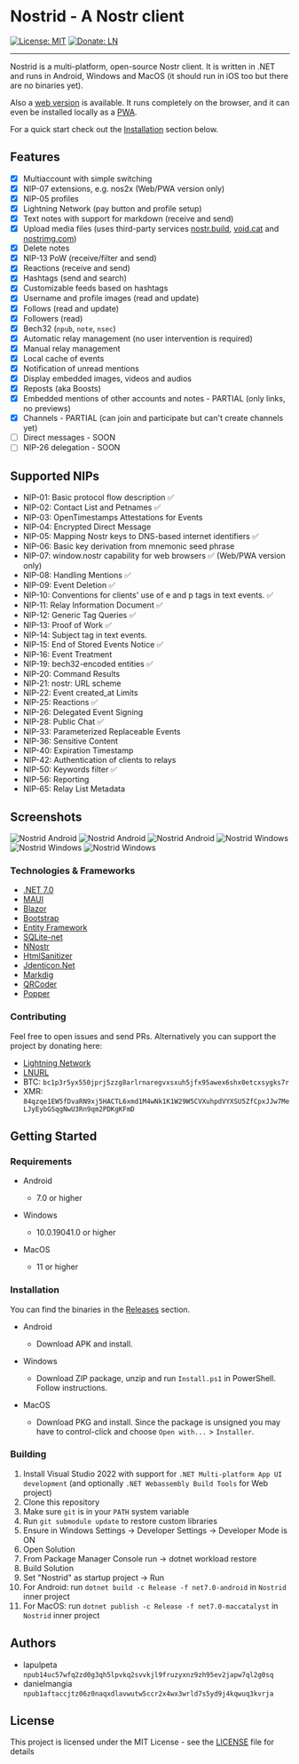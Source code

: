 ﻿# Nostrid - A Nostr client

[![License: MIT](https://img.shields.io/badge/License-MIT-green.svg)](https://opensource.org/licenses/MIT)
[![Donate: LN](https://img.shields.io/badge/Donate-LN-green)](https://legend.lnbits.com/tipjar/786)

---

Nostrid is a multi-platform, open-source Nostr client. It is written in .NET and runs in Android, Windows and MacOS (it should run in iOS too but there are no binaries yet).

Also a [web version](https://web.nostrid.app/) is available. It runs completely on the browser, and it can even be installed locally as a [PWA](https://en.wikipedia.org/wiki/Progressive_web_app).

For a quick start check out the [Installation](#Installation) section below.

## Features

- [x] Multiaccount with simple switching
- [x] NIP-07 extensions, e.g. nos2x (Web/PWA version only)
- [x] NIP-05 profiles
- [x] Lightning Network (pay button and profile setup)
- [x] Text notes with support for markdown (receive and send)
- [x] Upload media files (uses third-party services [nostr.build](https://nostr.build/), [void.cat](https://void.cat/) and [nostrimg.com](https://nostrimg.com/))
- [x] Delete notes
- [x] NIP-13 PoW (receive/filter and send)
- [x] Reactions (receive and send)
- [x] Hashtags (send and search)
- [x] Customizable feeds based on hashtags
- [x] Username and profile images (read and update)
- [x] Follows (read and update)
- [x] Followers (read)
- [x] Bech32 (`npub`, `note`, `nsec`)
- [x] Automatic relay management (no user intervention is required)
- [x] Manual relay management
- [x] Local cache of events
- [x] Notification of unread mentions
- [x] Display embedded images, videos and audios
- [x] Reposts (aka Boosts)
- [x] Embedded mentions of other accounts and notes - PARTIAL (only links, no previews)
- [x] Channels - PARTIAL (can join and participate but can't create channels yet)
- [ ] Direct messages - SOON
- [ ] NIP-26 delegation - SOON

## Supported NIPs

- NIP-01: Basic protocol flow description ✅
- NIP-02: Contact List and Petnames ✅
- NIP-03: OpenTimestamps Attestations for Events
- NIP-04: Encrypted Direct Message
- NIP-05: Mapping Nostr keys to DNS-based internet identifiers ✅
- NIP-06: Basic key derivation from mnemonic seed phrase
- NIP-07: window.nostr capability for web browsers ✅ (Web/PWA version only)
- NIP-08: Handling Mentions ✅
- NIP-09: Event Deletion ✅
- NIP-10: Conventions for clients' use of e and p tags in text events. ✅
- NIP-11: Relay Information Document ✅
- NIP-12: Generic Tag Queries ✅
- NIP-13: Proof of Work ✅
- NIP-14: Subject tag in text events.
- NIP-15: End of Stored Events Notice ✅
- NIP-16: Event Treatment
- NIP-19: bech32-encoded entities ✅
- NIP-20: Command Results
- NIP-21: nostr: URL scheme
- NIP-22: Event created_at Limits
- NIP-25: Reactions ✅
- NIP-26: Delegated Event Signing
- NIP-28: Public Chat ✅
- NIP-33: Parameterized Replaceable Events
- NIP-36: Sensitive Content
- NIP-40: Expiration Timestamp
- NIP-42: Authentication of clients to relays
- NIP-50: Keywords filter ✅
- NIP-56: Reporting
- NIP-65: Relay List Metadata

## Screenshots

![Nostrid Android](https://raw.githubusercontent.com/lapulpeta/Nostrid-media/main/nostrid-mobile1.jpg)
![Nostrid Android](https://raw.githubusercontent.com/lapulpeta/Nostrid-media/main/nostrid-mobile2.jpg)
![Nostrid Android](https://raw.githubusercontent.com/lapulpeta/Nostrid-media/main/nostrid-mobile3.jpg)
![Nostrid Windows](https://raw.githubusercontent.com/lapulpeta/Nostrid-media/main/nostrid1.jpg)
![Nostrid Windows](https://raw.githubusercontent.com/lapulpeta/Nostrid-media/main/nostrid2.jpg)
![Nostrid Windows](https://raw.githubusercontent.com/lapulpeta/Nostrid-media/main/nostrid3.jpg)

### Technologies & Frameworks

* [.NET 7.0](https://github.com/dotnet/runtime)
* [MAUI](https://github.com/dotnet/maui)
* [Blazor](https://github.com/dotnet/blazor)
* [Bootstrap](https://getbootstrap.com/)
* [Entity Framework](https://github.com/dotnet/efcore)
* [SQLite-net](https://github.com/praeclarum/sqlite-net)
* [NNostr](https://github.com/Kukks/NNostr)
* [HtmlSanitizer](https://github.com/mganss/HtmlSanitizer)
* [Jdenticon.Net](https://github.com/dmester/jdenticon-net)
* [Markdig](https://github.com/xoofx/markdig)
* [QRCoder](https://github.com/codebude/QRCoder)
* [Popper](https://popper.js.org/)

### Contributing

Feel free to open issues and send PRs.
Alternatively you can support the project by donating here:

* [Lightning Network](https://legend.lnbits.com/tipjar/786)
* [LNURL](https://legend.lnbits.com/lnurlp/link/VaE6ox)
* BTC: `bc1p3r5yx550jprj5zzg8arlrnaregvxsxuh5jfx95awex6shx0etcxsygks7r`
* XMR: `84qzqe1EW5fDvaRN9xj5HACTL6xmd1M4wNk1K1W29W5CVXuhpdVYXSU5ZfCpxJJw7MeLJyEybGSqgNwU3Rn9qm2PDKgKFmD`

## Getting Started

### Requirements

* Android
    * 7.0 or higher

* Windows
    * 10.0.19041.0 or higher

* MacOS
    * 11 or higher

### Installation

You can find the binaries in the [Releases](https://github.com/lapulpeta/Nostrid/releases) section.

* Android
    * Download APK and install.

* Windows
    * Download ZIP package, unzip and run `Install.ps1` in PowerShell. Follow instructions.

* MacOS
    * Download PKG and install. Since the package is unsigned you may have to control-click and choose `Open with...` > `Installer`.

### Building

1. Install Visual Studio 2022 with support for `.NET Multi-platform App UI development` (and optionally `.NET Webassembly Build Tools` for Web project)
2. Clone this repository
3. Make sure `git` is in your `PATH` system variable
4. Run `git submodule update` to restore custom libraries
5. Ensure in Windows Settings -> Developer Settings -> Developer Mode is ON
6. Open Solution
7. From Package Manager Console run -> dotnet workload restore
8. Build Solution
9. Set "Nostrid" as startup project -> Run
10. For Android: run `dotnet build -c Release -f net7.0-android` in `Nostrid` inner project
11. For MacOS: run `dotnet publish -c Release -f net7.0-maccatalyst` in `Nostrid` inner project

## Authors

* lapulpeta `npub14uc57wfq2zd0g3qh5lpvkq2svvkjl9fruzyxnz9zh95ev2japw7ql2g0sq`
* danielmangia `npub1aftaccjtz06z0naqxdlavwutw5ccr2x4wx3wrld7s5yd9j4kqwuq3kvrja`

## License

This project is licensed under the MIT License - see the [LICENSE](LICENSE.md) file for details
